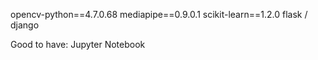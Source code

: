 opencv-python==4.7.0.68
mediapipe==0.9.0.1
scikit-learn==1.2.0
flask / django

Good to have: Jupyter Notebook
